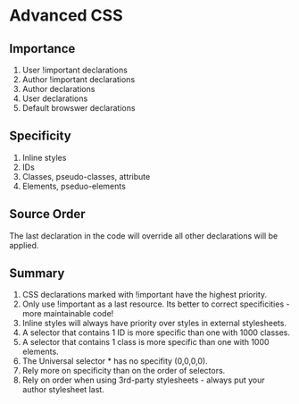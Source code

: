 # Advanced CSS 

## Importance 
1. User !important declarations 
2. Author !important declarations 
3. Author declarations 
4. User declarations 
5. Default browswer declarations

## Specificity 
1. Inline styles 
2. IDs 
3. Classes, pseudo-classes, attribute
4. Elements, pseduo-elements 

## Source Order 
The last declaration in the code will override all other declarations will be applied.

## Summary 
1. CSS declarations marked with !important have the highest priority. 
2. Only use !important as a last resource. Its better to correct specificities - more maintainable code! 
3. Inline styles will always have priority over styles in external stylesheets. 
4. A selector that contains 1 ID is more specific than one with 1000 classes. 
5. A selector that contains 1 class is more specific than one with 1000 elements. 
6. The Universal selector * has no specifity (0,0,0,0).
7. Rely more on specificity than on the order of selectors.
8. Rely on order when using 3rd-party stylesheets - always put your author stylesheet last.
